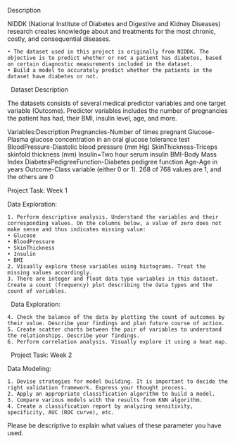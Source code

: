 Description

NIDDK (National Institute of Diabetes and Digestive and Kidney Diseases) research creates knowledge about and treatments for the most chronic, costly, and consequential diseases.

    • The dataset used in this project is originally from NIDDK. The objective is to predict whether or not a patient has diabetes, based on certain diagnostic measurements included in the dataset.
    • Build a model to accurately predict whether the patients in the dataset have diabetes or not.
 
Dataset Description

The datasets consists of several medical predictor variables and one target variable (Outcome). Predictor variables includes the number of pregnancies the patient has had, their BMI, insulin level, age, and more.

 
Variables:Description
Pregnancies-Number of times pregnant
Glucose-Plasma glucose concentration in an oral glucose tolerance test
BloodPressure-Diastolic blood pressure (mm Hg)
SkinThickness-Triceps skinfold thickness (mm)
Insulin=Two hour serum insulin
BMI-Body Mass Index
DiabetesPedigreeFunction-Diabetes pedigree function
Age-Age in years
Outcome-Class variable (either 0 or 1). 268 of 768 values are 1, and the others are 0



Project Task: Week 1

Data Exploration:

    1. Perform descriptive analysis. Understand the variables and their corresponding values. On the columns below, a value of zero does not make sense and thus indicates missing value:
    • Glucose
    • BloodPressure
    • SkinThickness
    • Insulin
    • BMI
    2. Visually explore these variables using histograms. Treat the missing values accordingly.
    3. There are integer and float data type variables in this dataset. Create a count (frequency) plot describing the data types and the count of variables. 
 
Data Exploration:

    4. Check the balance of the data by plotting the count of outcomes by their value. Describe your findings and plan future course of action.
    5. Create scatter charts between the pair of variables to understand the relationships. Describe your findings.
    6. Perform correlation analysis. Visually explore it using a heat map.
 
Project Task: Week 2

Data Modeling:

    1. Devise strategies for model building. It is important to decide the right validation framework. Express your thought process. 
    2. Apply an appropriate classification algorithm to build a model.
    3. Compare various models with the results from KNN algorithm.
    4. Create a classification report by analyzing sensitivity, specificity, AUC (ROC curve), etc.
    
Please be descriptive to explain what values of these parameter you have used.
